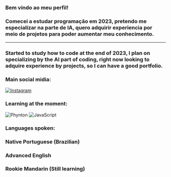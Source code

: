 ### Bem vindo ao meu perfil!
### Comecei a estudar programação em 2023, pretendo me especializar na parte de IA, quero adquirir experiencia por meio de projetos para poder aumentar meu conhecimento.

__________________________________________________________________________________________________________________________________
### Started to study how to code at the end of 2023, I plan on specializing by the AI part of coding, right now looking to adquire experience by projects, so I can have a good portfolio.

### Main social midia:
[![Instagram](https://img.shields.io/badge/Instagram-E4405F?style=for-the-badge&logo=instagram&logoColor=white)](https://www.instagram.com/_murillom777/)

### Learning at the moment:

<img alt="Phynton" src="https://img.shields.io/badge/Python-3776AB?style=for-the-badge&logo=python&logoColor=white">
<img alt="JavaScript" src="https://img.shields.io/badge/JavaScript-F7DF1E?style=for-the-badge&logo=javascript&logoColor=black">

### Languages spoken:
### Native Portuguese (Brazilian)
### Advanced English
### Rookie Mandarin (Still learning)

